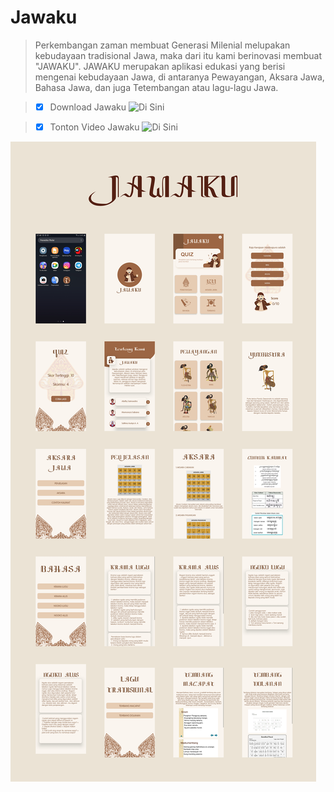 # Jawaku
> Perkembangan zaman membuat Generasi Milenial melupakan kebudayaan tradisional Jawa, maka dari itu kami berinovasi membuat "JAWAKU". JAWAKU merupakan aplikasi edukasi yang berisi mengenai kebudayaan Jawa, di antaranya Pewayangan, Aksara Jawa, Bahasa Jawa, dan juga Tetembangan atau lagu-lagu Jawa.

>- [x] Download Jawaku ![Di Sini](intip.in/JawakuApp)

>- [x] Tonton Video Jawaku ![Di Sini](intip.in/VideoJawaku)

![Alt Text](https://github.com/Jawaku/Jawaku_App/blob/master/SS_App.png)
